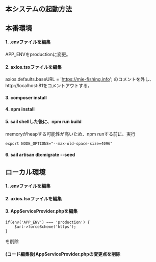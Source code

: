 ## 本システムの起動方法

## 本番環境

#### 1. .envファイルを編集

APP_ENVをproductionに変更。

#### 2. axios.tsxファイルを編集

axios.defaults.baseURL = 'https://mie-fishing.info';
のコメントを外し、http://localhost:81をコメントアウトする。

#### 3. composer install

#### 4. npm install

#### 5. sail shellした後に、npm run build

memoryがheapする可能性が高いため、npm runする前に、実行

```
export NODE_OPTIONS="--max-old-space-size=4096"
```

#### 6. sail artisan db:migrate --seed

## ローカル環境

#### 1. .envファイルを編集

#### 2. axios.tsxファイルを編集

#### 3. AppServiceProvider.phpを編集

```
if(env('APP_ENV') === 'production') {
    $url->forceScheme('https');
}
```

を削除

#### (コード編集後)AppServiceProvider.phpの変更点を削除
